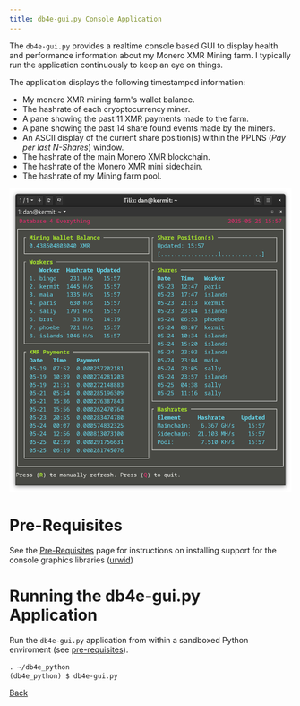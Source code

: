 ```yaml
---
title: db4e-gui.py Console Application
---
```


The `db4e-gui.py` provides a realtime console based GUI to display health and performance information about my Monero XMR Mining farm. I typically run the application continuously to keep an eye on things.

The application displays the following timestamped information:

* My monero XMR mining farm's wallet balance.
* The hashrate of each cryoptocurrency miner.
* A pane showing the past 11 XMR payments made to the farm.
* A pane showing the past 14 share found events made by the miners.
* An ASCII display of the current share position(s) within the PPLNS (*Pay per last N-Shares*) window.
* The hashrate of the main Monero XMR blockchain.
* The hashrate of the Monero XMR mini sidechain.
* The hashrate of my Mining farm pool.

![Screenshot of db4e-gui.py](/assets/img/db4e-gui.png)

# Pre-Requisites

See the [Pre-Requisites](/pages/ops/Pre-Requisites.html) page for instructions on installing support for the console graphics libraries ([urwid](https://urwid.org/))

# Running the db4e-gui.py Application

Run the `db4e-gui.py` application from within a sandboxed Python enviroment (see [pre-requisites](/pages/ops/Pre-Requisites.html)).

```
. ~/db4e_python
(db4e_python) $ db4e-gui.py
```

[Back](/)


